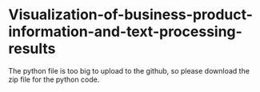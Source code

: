 # Visualization-of-business-product-information-and-text-processing-results

The python file is too big to upload to the github, so please download the zip file for the python code.
